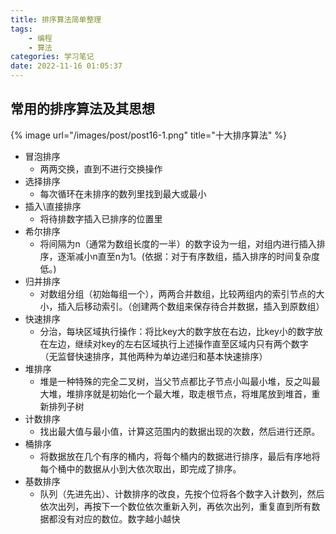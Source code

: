 ```yaml
---
title: 排序算法简单整理
tags: 
    - 编程
    - 算法
categories: 学习笔记
date: 2022-11-16 01:05:37
---
```

## 常用的排序算法及其思想

{% image
    url="/images/post/post16-1.png"
    title="十大排序算法"
%}

- 冒泡排序
    - 两两交换，直到不进行交换操作
- 选择排序
    - 每次循环在未排序的数列里找到最大或最小
- 插入\直接排序
    - 将待排数字插入已排序的位置里
- 希尔排序
    - 将间隔为n（通常为数组长度的一半）的数字设为一组，对组内进行插入排序，逐渐减小n直至n为1。(依据：对于有序数组，插入排序的时间复杂度低。)
- 归并排序
    - 对数组分组（初始每组一个），两两合并数组，比较两组内的索引节点的大小，插入后移动索引。（创建两个数组来保存待合并数据，插入到原数组）
- 快速排序
    - 分治，每块区域执行操作：将比key大的数字放在右边，比key小的数字放在左边，继续对key的左右区域执行上述操作直至区域内只有两个数字（无监督快速排序，其他两种为单边递归和基本快速排序）
- 堆排序
    - 堆是一种特殊的完全二叉树，当父节点都比子节点小叫最小堆，反之叫最大堆，堆排序就是初始化一个最大堆，取走根节点，将堆尾放到堆首，重新排列子树
- 计数排序
    - 找出最大值与最小值，计算这范围内的数据出现的次数，然后进行还原。
- 桶排序
    - 将数据放在几个有序的桶内，将每个桶内的数据进行排序，最后有序地将每个桶中的数据从小到大依次取出，即完成了排序。
- 基数排序
    - 队列（先进先出）、计数排序的改良，先按个位将各个数字入计数列，然后依次出列，再按下一个数位依次重新入列，再依次出列，重复直到所有数据都没有对应的数位。数字越小越快

